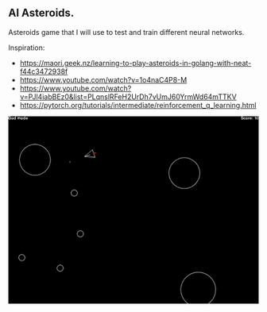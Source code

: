 ## AI Asteroids.

Asteroids game that I will use to test and train different neural networks.

Inspiration:
* https://maori.geek.nz/learning-to-play-asteroids-in-golang-with-neat-f44c3472938f
* https://www.youtube.com/watch?v=1o4naC4P8-M
* https://www.youtube.com/watch?v=PJl4iabBEz0&list=PLqnslRFeH2UrDh7vUmJ60YrmWd64mTTKV
* https://pytorch.org/tutorials/intermediate/reinforcement_q_learning.html

![alt text](https://raw.githubusercontent.com/elmeriniemela/ai_asteroids/master/preview.png)
